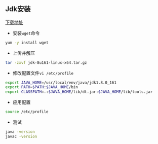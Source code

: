 ## Jdk安装

[下载地址](https://www.oracle.com/java/technologies/javase/javase-jdk8-downloads.html)

* 安装`wget`命令

```bash
yum -y install wget
```

* 上传并解压

```bash
tar -zxvf jdk-8u161-linux-x64.tar.gz
```

* 修改配置文件`vi /etc/profile`

```bash
export JAVA_HOME=/usr/local/env/java/jdk1.8.0_161
export PATH=$PATH:$JAVA_HOME/bin
export CLASSPATH=.:$JAVA_HOME/lib/dt.jar:$JAVA_HOME/lib/tools.jar
```

* 应用配置

```bash
source /etc/profile
```

* 测试

```bash
java -version
javac -version
```

